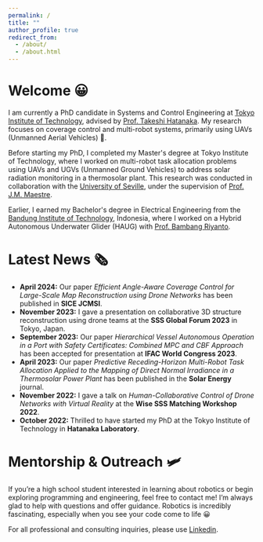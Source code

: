 ```yaml
---
permalink: /
title: ""
author_profile: true
redirect_from: 
  - /about/
  - /about.html
---
```


**Welcome 😀**  
======  
I am currently a PhD candidate in Systems and Control Engineering at [Tokyo Institute of Technology](https://www.titech.ac.jp/), advised by [Prof. Takeshi Hatanaka](https://hatanakalab.wixsite.com/website/faculty). My research focuses on coverage control and multi-robot systems, primarily using UAVs (Unmanned Aerial Vehicles) 🚁.

Before starting my PhD, I completed my Master's degree at Tokyo Institute of Technology, where I worked on multi-robot task allocation problems using UAVs and UGVs (Unmanned Ground Vehicles) to address solar radiation monitoring in a thermosolar plant. This research was conducted in collaboration with the [University of Seville](https://www.us.es/), under the supervision of [Prof. J.M. Maestre](https://personal.us.es/jmaestre/).

Earlier, I earned my Bachelor's degree in Electrical Engineering from the [Bandung Institute of Technology](https://www.itb.ac.id/), Indonesia, where I worked on a Hybrid Autonomous Underwater Glider (HAUG) with [Prof. Bambang Riyanto](https://scholar.google.co.jp/citations?user=Ik5Ft5EAAAAJ&hl).


**Latest News 🗞️**  
======  
- **April 2024:** Our paper *Efficient Angle-Aware Coverage Control for Large-Scale Map Reconstruction using Drone Networks* has been published in **SICE JCMSI**.
- **November 2023:** I gave a presentation on collaborative 3D structure reconstruction using drone teams at the **SSS Global Forum 2023** in Tokyo, Japan.
- **September 2023:** Our paper *Hierarchical Vessel Autonomous Operation in a Port with Safety Certificates: Combined MPC and CBF Approach* has been accepted for presentation at **IFAC World Congress 2023**.
- **April 2023:** Our paper *Predictive Receding-Horizon Multi-Robot Task Allocation Applied to the Mapping of Direct Normal Irradiance in a Thermosolar Power Plant* has been published in the **Solar Energy** journal.
- **November 2022:** I gave a talk on *Human-Collaborative Control of Drone Networks with Virtual Reality* at the **Wise SSS Matching Workshop 2022**.
- **October 2022:** Thrilled to have started my PhD at the Tokyo Institute of Technology in **Hatanaka Laboratory**.


Mentorship & Outreach 🛩️
======
If you’re a high school student interested in learning about robotics or begin exploring programming and engineering, feel free to contact me! I’m always glad to help with questions and offer guidance. Robotics is incredibly fascinating, especially when you see your code come to life 😀

For all professional and consulting inquiries, please use [Linkedin](https://www.linkedin.com/in/muhammad-hanif-6189b0157/).


